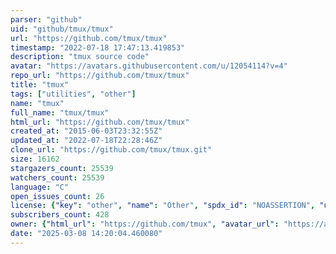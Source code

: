 ```yaml
---
parser: "github"
uid: "github/tmux/tmux"
url: "https://github.com/tmux/tmux"
timestamp: "2022-07-18 17:47:13.419853"
description: "tmux source code"
avatar: "https://avatars.githubusercontent.com/u/12054114?v=4"
repo_url: "https://github.com/tmux/tmux"
title: "tmux"
tags: ["utilities", "other"]
name: "tmux"
full_name: "tmux/tmux"
html_url: "https://github.com/tmux/tmux"
created_at: "2015-06-03T23:32:55Z"
updated_at: "2022-07-18T22:28:46Z"
clone_url: "https://github.com/tmux/tmux.git"
size: 16162
stargazers_count: 25539
watchers_count: 25539
language: "C"
open_issues_count: 26
license: {"key": "other", "name": "Other", "spdx_id": "NOASSERTION", "url": null, "node_id": "MDc6TGljZW5zZTA="}
subscribers_count: 428
owner: {"html_url": "https://github.com/tmux", "avatar_url": "https://avatars.githubusercontent.com/u/12054114?v=4", "login": "tmux", "type": "Organization"}
date: "2025-03-08 14:20:04.460080"
---
```

